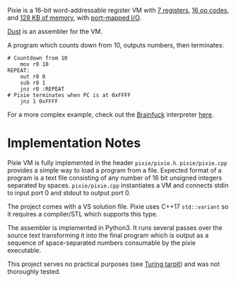 Pixie is a 16-bit word-addressable register VM with [7 registers](https://github.com/vladris/pixie/wiki/Pixie-Architecture#registers), [16 op codes](https://github.com/vladris/pixie/wiki/Pixie-Architecture#instructions), and [128 KB of memory](https://github.com/vladris/pixie/wiki/Pixie-Architecture#memory), with [port-mapped I/O](https://github.com/vladris/pixie/wiki/Pixie-Architecture#io).

[Dust](https://github.com/vladris/pixie/wiki/Dust-Assembler) is an assembler for the VM.

A program which counts down from 10, outputs numbers, then terminates:

```
# Countdown from 10
    mov r0 10
REPEAT:
    out r0 0
    sub r0 1
    jnz r0 :REPEAT
# Pixie terminates when PC is at 0xFFFF
    jnz 1 0xFFFF  
```

For a more complex example, check out the [Brainfuck](https://en.wikipedia.org/wiki/Brainfuck) interpreter [here](https://github.com/vladris/pixie/blob/master/examples/brainfuck.dust).

# Implementation Notes

Pixie VM is fully implemented in the header `pixie/pixie.h`. `pixie/pixie.cpp` provides a simple way to load a program from a file. Expected format of a program is a text file consisting of any number of 16 bit unsigned integers separated by spaces. `pixie/pixie.cpp` instantiates a VM and connects stdin to input port 0 and stdout to output port 0.

The project comes with a VS solution file. Pixie uses C++17 `std::variant` so it requires a compiler/STL which supports this type.

The assembler is implemented in Python3. It runs several passes over the source text transforming it into the final program which is output as a sequence of space-separated numbers consumable by the pixie executable.

This project serves no practical purposes (see [Turing tarpit](https://en.wikipedia.org/wiki/Turing_tarpit)) and was not thoroughly tested.

